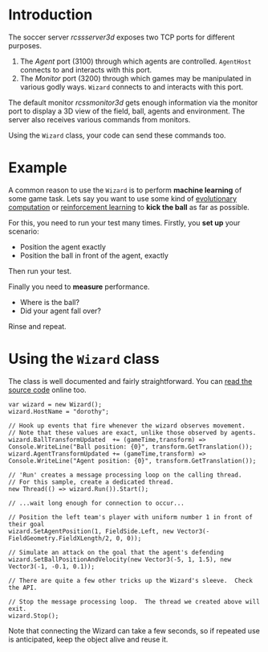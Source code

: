 # Introduction #

The soccer server _rcssserver3d_ exposes two TCP ports for different purposes.

  1. The _Agent_ port (3100) through which agents are controlled.  `AgentHost` connects to and interacts with this port.
  1. The _Monitor_ port (3200) through which games may be manipulated in various godly ways.  `Wizard` connects to and interacts with this port.

The default monitor _rcssmonitor3d_ gets enough information via the monitor port to display a 3D view of the field, ball, agents and environment.  The server also receives various commands from monitors.

Using the `Wizard` class, your code can send these commands too.

# Example #

A common reason to use the `Wizard` is to perform **machine learning** of some game task.  Lets say you want to use some kind of [evolutionary computation](http://en.wikipedia.org/wiki/Evolutionary_computation) or [reinforcement learning](http://en.wikipedia.org/wiki/Reinforcement_learning) to **kick the ball** as far as possible.

For this, you need to run your test many times.  Firstly, you **set up** your scenario:

  * Position the agent exactly
  * Position the ball in front of the agent, exactly

Then run your test.

Finally you need to **measure** performance.

  * Where is the ball?
  * Did your agent fall over?

Rinse and repeat.

# Using the `Wizard` class #

The class is well documented and fairly straightforward.  You can [read the source code](https://code.google.com/p/tin-man/source/browse/trunk/TinMan/Wizard.cs) online too.

```
var wizard = new Wizard();
wizard.HostName = "dorothy";

// Hook up events that fire whenever the wizard observes movement.
// Note that these values are exact, unlike those observed by agents.
wizard.BallTransformUpdated  += (gameTime,transform) => Console.WriteLine("Ball position: {0}", transform.GetTranslation());
wizard.AgentTransformUpdated += (gameTime,transform) => Console.WriteLine("Agent position: {0}", transform.GetTranslation());

// 'Run' creates a message processing loop on the calling thread.
// For this sample, create a dedicated thread.
new Thread(() => wizard.Run()).Start();

// ...wait long enough for connection to occur...

// Position the left team's player with uniform number 1 in front of their goal
wizard.SetAgentPosition(1, FieldSide.Left, new Vector3(-FieldGeometry.FieldXLength/2, 0, 0));

// Simulate an attack on the goal that the agent's defending
wizard.SetBallPositionAndVelocity(new Vector3(-5, 1, 1.5), new Vector3(-1, -0.1, 0.1));

// There are quite a few other tricks up the Wizard's sleeve.  Check the API.

// Stop the message processing loop.  The thread we created above will exit.
wizard.Stop();
```

Note that connecting the Wizard can take a few seconds, so if repeated use is anticipated, keep the object alive and reuse it.